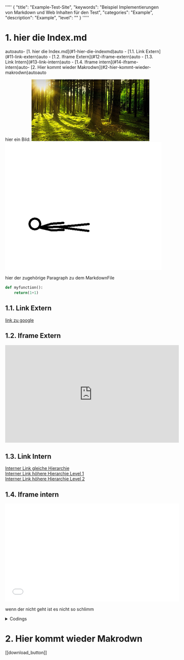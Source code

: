 '''''
{
"title": "Example-Test-Site",
"keywords": "Beispiel Implementierungen von Markdown und Web Inhalten für den Test",
"categories": "Example",
"description": "Example",
"level": ""
}
'''''

# 1. hier die Index.md

<!-- TOC -->autoauto- [1. hier die Index.md](#1-hier-die-indexmd)auto    - [1.1. Link Extern](#11-link-extern)auto    - [1.2. Iframe Extern](#12-iframe-extern)auto    - [1.3. Link Intern](#13-link-intern)auto    - [1.4. Iframe intern](#14-iframe-intern)auto- [2. Hier kommt wieder Makrodwn](#2-hier-kommt-wieder-makrodwn)autoauto<!-- /TOC -->

hier ein Bild:
![alternativer Text](./imgs/2020-10-26-11-48-33.png)
![alternativer Text](./imgs/example.gif)


hier der zugehörige Paragraph zu dem MarkdownFile

```python
def myfunction():
    return(1+1)
```


## 1.1. Link Extern
[link zu google](https://www.google.de)


## 1.2. Iframe Extern
<iframe width="560" height="315" src="https://www.youtube.com/embed/_BgdXgWiaEY?list=PLiHzu4i2Hsb1tB5CZUgKPodPDUGyi9vFb" frameborder="0" ></iframe>


## 1.3. Link Intern
[Interner Link gleiche Hierarchie](./about.md)<br>
[Interner Link höhere Hierarchie Level 1](./Projekte/netzwerktechnik.md)<br>
[Interner Link höhere Hierarchie Level 2](./Docus2/Team/java.md)<br>




## 1.4. Iframe intern
<iframe width="560" height="315" src="article2.html" frameborder="0" ></iframe>

wenn der nicht geht ist es nicht so schlimm


<details>
<summary>Codings</summary>


<details>
<summary>Java-Script</summary>
<p>




```js

alert("Hallo JS-Welt")

```

</p>
</details>  

<details>
<summary>Python</summary>
<p>

```python
print("Hallo Python-Welt")
```

</p>
</details>  

<details>
<summary>Iframe</summary>
<p>
<iframe width="560" height="315" src="https://witzig.de.domain-auktionen.info/" frameborder="0" ></iframe>
</p>
</details>  
</details>  
</details>  

# 2. Hier kommt wieder Makrodwn 

[[download_button]]






